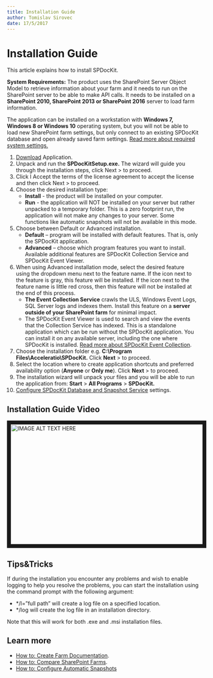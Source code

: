 ```yaml
---
title: Installation Guide
author: Tomislav Sirovec      
date: 17/5/2017  
---
```


# Installation Guide

This article explains how to install SPDocKit.

__System Requirements:__ The product uses the SharePoint Server Object Model to retrieve information about your farm and it needs to run on the SharePoint server to be able to make API calls. It needs to be installed on a __SharePoint 2010, SharePoint 2013 or SharePoint 2016__ server to load farm information.

The application can be installed on a workstation with __Windows 7, Windows 8 or Windows 10__ operating system, but you will not be able to load new SharePoint farm settings, but only connect to an existing SPDocKit database and open already saved farm settings. [Read more about required system settings.](#internal/help/requirements/system-requirements.md/)

1. [Download](https://www.spdockit.com/downloads/) Application.
2. Unpack and run the __SPDocKitSetup.exe.__ The wizard will guide you through the installation steps, click Next > to proceed.
3. Click I Accept the terms of the license agreement to accept the license and then click Next > to proceed.
4. Choose the desired installation type:
    * __Install__ - the product will be installed on your computer.
    * __Run__ - the application will NOT be installed on your server but rather unpacked to a temporary folder. This is a zero footprint run, the application will not make any changes to your server. Some functions like automatic snapshots will not be available in this mode.
5. Choose between Default or Advanced installation.
    * __Default__ – program will be installed with default features. That is, only the SPDocKit application.
    * __Advanced__ – choose which program features you want to install. Available additional features are SPDocKit Collection Service and SPDocKit Event Viewer.
6. When using Advanced installation mode, select the desired feature using the dropdown menu next to the feature name. If the icon next to the feature is gray, this feature will be installed. If the icon next to the feature name is little red cross, then this feature will not be installed at the end of this process.
    * __The Event Collection Service__ crawls the ULS, Windows Event Logs, SQL Server logs and indexes them. Install this feature on a __server outside of your SharePoint farm__ for minimal impact.
    * The SPDocKit Event Viewer is used to search and view the events that the Collection Service has indexed. This is a standalone application which can be run without the SPDocKit application. You can install it on any available server, including the one where SPDocKit is installed. [Read more about SPDocKit Event Collection](#internal/get-to-know-spdockit/spdockit-insights.md/).
7. Choose the installation folder e.g. __C:\Program Files\Acceleratio\SPDocKit.__ Click __Next__ > to proceed.
8. Select the location where to create application shortcuts and preferred availability option (__Anyone__ or __Only me__). Click __Next__ > to proceed.
9. The installation wizard will unpack your files and you will be able to run the application from: __Start__ > __All Programs__ > __SPDocKit.__
10. [Configure SPDocKit Database and Snapshot Service](#internal/configuration/TOC.md/) settings.

## Installation Guide Video
<!---
<iframe width="520" height="315" src="/https://www.youtube.com/watch?v=3O4fRDDlyJg" frameborder="0" allowfullscreen></iframe>
-->
<a href="http://www.youtube.com/watch?feature=player_embedded&v=3O4fRDDlyJg
" target="_blank"><img src="http://img.youtube.com/vi/3O4fRDDlyJg/0.jpg" 
alt="IMAGE ALT TEXT HERE" width="520" height="315" border="10" /></a>

## Tips&Tricks
If during the installation you encounter any problems and wish to enable logging to help you resolve the problems, you can start the installation using the command prompt with the following argument:
* */l=”full path” will create a log file on a specified location.
* */log will create the log file in an installation directory.

Note that this will work for both .exe and .msi installation files.

## Learn more
* [How to: Create Farm Documentation](#internal/how-to/farm-documentation/create-farm-documentation.md/).
* [How to: Compare SharePoint Farms](#internal/how-to/compare-wizard/compare-sharepoint-farms.md/).
* [How to: Configure Automatic Snapshots](how-to/sharepoint-farm-snapshot/configure-automatic-snapshots.md/)
     
